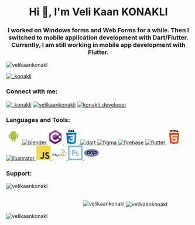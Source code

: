 <h1 align="center">Hi 👋, I'm Veli Kaan KONAKLI</h1>
<h3 align="center">I worked on Windows forms and Web Forms for a while. Then I switched to mobile application development with Dart/Flutter. Currently, I am still working in mobile app development with Flutter.</h3>

<p align="left"> <img src="https://komarev.com/ghpvc/?username=velikaankonakl&label=Profile%20views&color=0e75b6&style=flat" alt="velikaankonakl" /> </p>

<p align="left"> <a href="https://twitter.com/_konakli" target="blank"><img src="https://img.shields.io/twitter/follow/_konakli?logo=twitter&style=for-the-badge" alt="_konakli" /></a> </p>

<h3 align="left">Connect with me:</h3>
<p align="left">
<a href="https://twitter.com/_konakli" target="blank"><img align="center" src="https://raw.githubusercontent.com/rahuldkjain/github-profile-readme-generator/master/src/images/icons/Social/twitter.svg" alt="_konakli" height="30" width="40" /></a>
<a href="https://linkedin.com/in/velikaankonakli" target="blank"><img align="center" src="https://raw.githubusercontent.com/rahuldkjain/github-profile-readme-generator/master/src/images/icons/Social/linked-in-alt.svg" alt="velikaankonakli" height="30" width="40" /></a>
<a href="https://instagram.com/konakli_developer" target="blank"><img align="center" src="https://raw.githubusercontent.com/rahuldkjain/github-profile-readme-generator/master/src/images/icons/Social/instagram.svg" alt="konakli_developer" height="30" width="40" /></a>
</p>

<h3 align="left">Languages and Tools:</h3>
<p align="left"> <a href="https://developer.android.com" target="_blank" rel="noreferrer"> <img src="https://raw.githubusercontent.com/devicons/devicon/master/icons/android/android-original-wordmark.svg" alt="android" width="40" height="40"/> </a> <a href="https://www.blender.org/" target="_blank" rel="noreferrer"> <img src="https://download.blender.org/branding/community/blender_community_badge_white.svg" alt="blender" width="40" height="40"/> </a> <a href="https://www.w3schools.com/cs/" target="_blank" rel="noreferrer"> <img src="https://raw.githubusercontent.com/devicons/devicon/master/icons/csharp/csharp-original.svg" alt="csharp" width="40" height="40"/> </a> <a href="https://www.w3schools.com/css/" target="_blank" rel="noreferrer"> <img src="https://raw.githubusercontent.com/devicons/devicon/master/icons/css3/css3-original-wordmark.svg" alt="css3" width="40" height="40"/> </a> <a href="https://dart.dev" target="_blank" rel="noreferrer"> <img src="https://www.vectorlogo.zone/logos/dartlang/dartlang-icon.svg" alt="dart" width="40" height="40"/> </a> <a href="https://www.figma.com/" target="_blank" rel="noreferrer"> <img src="https://www.vectorlogo.zone/logos/figma/figma-icon.svg" alt="figma" width="40" height="40"/> </a> <a href="https://firebase.google.com/" target="_blank" rel="noreferrer"> <img src="https://www.vectorlogo.zone/logos/firebase/firebase-icon.svg" alt="firebase" width="40" height="40"/> </a> <a href="https://flutter.dev" target="_blank" rel="noreferrer"> <img src="https://www.vectorlogo.zone/logos/flutterio/flutterio-icon.svg" alt="flutter" width="40" height="40"/> </a> <a href="https://www.w3.org/html/" target="_blank" rel="noreferrer"> <img src="https://raw.githubusercontent.com/devicons/devicon/master/icons/html5/html5-original-wordmark.svg" alt="html5" width="40" height="40"/> </a> <a href="https://www.adobe.com/in/products/illustrator.html" target="_blank" rel="noreferrer"> <img src="https://www.vectorlogo.zone/logos/adobe_illustrator/adobe_illustrator-icon.svg" alt="illustrator" width="40" height="40"/> </a> <a href="https://developer.mozilla.org/en-US/docs/Web/JavaScript" target="_blank" rel="noreferrer"> <img src="https://raw.githubusercontent.com/devicons/devicon/master/icons/javascript/javascript-original.svg" alt="javascript" width="40" height="40"/> </a> <a href="https://www.mysql.com/" target="_blank" rel="noreferrer"> <img src="https://raw.githubusercontent.com/devicons/devicon/master/icons/mysql/mysql-original-wordmark.svg" alt="mysql" width="40" height="40"/> </a> <a href="https://www.photoshop.com/en" target="_blank" rel="noreferrer"> <img src="https://raw.githubusercontent.com/devicons/devicon/master/icons/photoshop/photoshop-line.svg" alt="photoshop" width="40" height="40"/> </a> <a href="https://www.php.net" target="_blank" rel="noreferrer"> <img src="https://raw.githubusercontent.com/devicons/devicon/master/icons/php/php-original.svg" alt="php" width="40" height="40"/> </a> </p>

<h3 align="left">Support:</h3>
<p><a href="https://www.buymeacoffee.com/velikaankonakl"> <img align="left" src="https://cdn.buymeacoffee.com/buttons/v2/default-yellow.png" height="50" width="210" alt="velikaankonakl" /></a></p><br><br>

<p><img align="left" src="https://github-readme-stats.vercel.app/api/top-langs?username=velikaankonakl&show_icons=true&locale=en&layout=compact" alt="velikaankonakl" /></p>

<p>&nbsp;<img align="center" src="https://github-readme-stats.vercel.app/api?username=velikaankonakl&show_icons=true&locale=en" alt="velikaankonakl" /></p>

<p><img align="center" src="https://github-readme-streak-stats.herokuapp.com/?user=velikaankonakl&" alt="velikaankonakl" /></p
